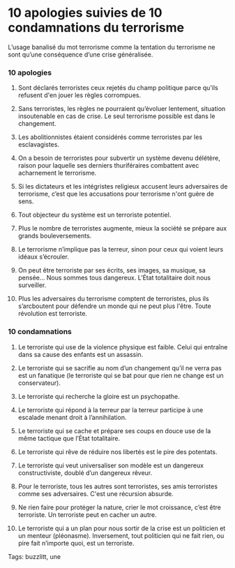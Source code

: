 # 10 apologies suivies de 10 condamnations du terrorisme

L’usage banalisé du mot terrorisme comme la tentation du terrorisme ne sont qu’une conséquence d’une crise généralisée.<span id="more-37327"></span>

### 10 apologies

1. Sont déclarés terroristes ceux rejetés du champ politique parce qu’ils refusent d'en jouer les règles corrompues.

2. Sans terroristes, les règles ne pourraient qu’évoluer lentement, situation insoutenable en cas de crise. Le seul terrorisme possible est dans le changement.

3. Les abolitionnistes étaient considérés comme terroristes par les esclavagistes.

4. On a besoin de terroristes pour subvertir un système devenu délétère, raison pour laquelle ses derniers thuriféraires combattent avec acharnement le terrorisme.

5. Si les dictateurs et les intégristes religieux accusent leurs adversaires de terrorisme, c’est que les accusations pour terrorisme n'ont guère de sens.

6. Tout objecteur du système est un terroriste potentiel.

7. Plus le nombre de terroristes augmente, mieux la société se prépare aux grands bouleversements.

8. Le terrorisme n’implique pas la terreur, sinon pour ceux qui voient leurs idéaux s’écrouler.

9. On peut être terroriste par ses écrits, ses images, sa musique, sa pensée… Nous sommes tous dangereux. L’État totalitaire doit nous surveiller.

10. Plus les adversaires du terrorisme comptent de terroristes, plus ils s’arcboutent pour défendre un monde qui ne peut plus l'être. Toute révolution est terroriste.

### 10 condamnations

1. Le terroriste qui use de la violence physique est faible. Celui qui entraîne dans sa cause des enfants est un assassin.

2. Le terroriste qui se sacrifie au nom d’un changement qu’il ne verra pas est un fanatique (le terroriste qui se bat pour que rien ne change est un conservateur).

3. Le terroriste qui recherche la gloire est un psychopathe.

4. Le terroriste qui répond à la terreur par la terreur participe à une escalade menant droit à l’annihilation.

5. Le terroriste qui se cache et prépare ses coups en douce use de la même tactique que l’État totalitaire.

6. Le terroriste qui rêve de réduire nos libertés est le pire des potentats.

7. Le terroriste qui veut universaliser son modèle est un dangereux constructiviste, doublé d’un dangereux rêveur.

8. Pour le terroriste, tous les autres sont terroristes, ses amis terroristes comme ses adversaires. C'est une récursion absurde.

9. Ne rien faire pour protéger la nature, crier le mot croissance, c’est être terroriste. Un terroriste peut en cacher un autre.

10. Le terroriste qui a un plan pour nous sortir de la crise est un politicien et un menteur (pléonasme). Inversement, tout politicien qui ne fait rien, ou pire fait n’importe quoi, est un terroriste.

Tags: buzzlitt, une